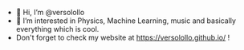 - 👋 Hi, I’m @versolollo
- 👀 I’m interested in Physics, Machine Learning, music and basically everything which is cool.
- Don't forget to check my website at https://versolollo.github.io/ !

<!---
versolollo/versolollo is a ✨ special ✨ repository because its `README.md` (this file) appears on your GitHub profile.
You can click the Preview link to take a look at your changes.
--->

